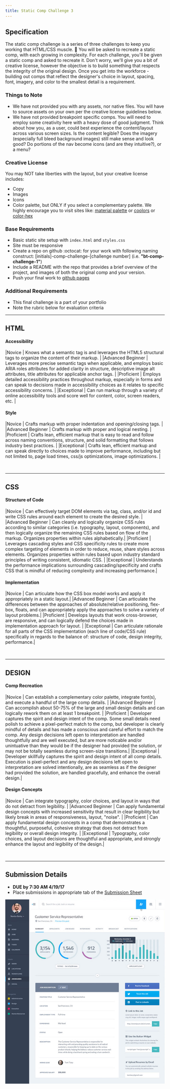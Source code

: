 ```yaml
---
title: Static Comp Challenge 3
---
```


## Specification
The static comp challenge is a series of three challenges to keep you working that HTML/CSS muscle. :muscle: You will be asked to recreate a static comp, with each growing in complexity. For each challenge, you'll be given a static comp and asked to recreate it. Don't worry, we'll give you a bit of creative license, however the objective is to build something that respects the integrity of the original design. Once you get into the workforce - building out comps that reflect the designer's choice in layout, spacing, font, imagery, and color to the smallest detail is a requirement.

### Things to Note
 - We have not provided you with any assets, nor native files. You will have to source assets on your own per the creative license guidelines below.
 - We have not provided breakpoint specific comps. You will need to employ some creativity here with a heavy dose of good judgment. Think about how you, as a user, could best experience the content/layout across various screen sizes. Is the content legible? Does the imagery (especially full bleed background images) still make sense and look good? Do portions of the nav become icons (and are they intuitive?), or a menu?

### Creative License
You may NOT take liberties with the layout, but your creative license includes:

* Copy
* Images
* Icons
* Color palette, but ONLY if you select a complementary palette. We highly encourage you to visit sites like: [material palette](https://www.materialpalette.com/) or [coolors](https://coolors.co/) or [color-hex](http://www.color-hex.com/color-palettes/)

### Base Requirements

  - Basic static site setup with `index.html` and `styles.css`
  - Site must be responsive
  - Create a repo on github :octocat: for your work with following naming construct: [initials]-comp-challenge-[challenge number] (i.e. __"bt-comp-challenge-1"__)
  - Include a README with the repo that provides a brief overview of the project, and images of both the original comp and your version.
  - Push your final work to [github pages](https://pages.github.com/)

### Additional Requirements

  - This final challenge is a part of your portfolio
  - Note the rubric below for evaluation criteria

***

## HTML

#### Accessibility

|Novice             | Knows what a semantic tag is and leverages the HTML5 structural tags to organize the content of their markup. |
|Advanced Beginner  | Leverages more precise semantic tags when applicable, and employs basic ARIA roles attributes for added clarity in structure, descriptive image alt attributes, title attributes for applicable anchor tags. |
|Proficient         | Employs detailed accessibility practices throughout markup, especially in forms and can speak to decisions made in accessibility choices as it relates to specific accessibility concerns. |
|Exceptional        | Can run markup through a variety of online accessibility tools and score well for content, color, screen readers, etc. |

#### Style

|Novice             | Crafts markup with proper indentation and opening/closing tags. |
|Advanced Beginner  | Crafts markup with proper and logical nesting. |
|Proficient         | Crafts lean, efficient markup that is easy to read and follow across naming conventions, structure, and solid formatting that follows industry best practices. |
|Exceptional        | Crafts lean, efficient markup and can speak directly to choices made to improve performance, including but not limited to, page load times, css/js optimizations, image optimizations. |

<br>

------------------------------------------------------------------

## CSS

#### Structure of Code

|Novice             | Can effectively target DOM elements via tag, class, and/or id and write CSS rules around each element to create the desired style. |
|Advanced Beginner  | Can cleanly and logically organize CSS rules according to similar categories (i.e. typography, layout, components), and then logically organize the remaining CSS rules based on flow of the markup. Organizes properties within rules alphabetically.|
|Proficient         | Leverages cascading styles and CSS specificity rules to create more complex targeting of elements in order to reduce, reuse, share styles across elements. Organizes properties within rules based upon industry standard principles of writing consistent, idiomatic CSS. |
|Exceptional        | Understands the performance implications surrounding cascading/specificity and crafts CSS that is mindful of reducing complexity and increasing performance.|

#### Implementation

|Novice             | Can articulate how the CSS box model works and apply it appropriately in a static layout.|
|Advanced Beginner  | Can articulate the differences between the approaches of absolute/relative positioning, flex-box, floats, and can appropriately apply the approaches to solve a variety of layout problems.|
|Proficient         | Develops layouts that work cross-browser, are responsive, and can logically defend the choices made in implementation approach for layout. |
|Exceptional        | Can articulate rationale for all parts of the CSS implementation (each line of code/CSS rule) specifically in regards to the balance of: structure of code, design integrity, performance.|

<br>

------------------------------------------------------------------

## DESIGN

#### Comp Recreation

|Novice             | Can establish a complementary color palette, integrate font(s), and execute a handful of the large comp details. |
|Advanced Beginner  | Can accomplish about 50-75% of the large and small design details and can logically rework them on at least 1 breakpoint. |
|Proficient         | Developer captures the spirit and design intent of the comp. Some small details need polish to achieve a pixel-perfect match to the comp, but developer is clearly mindful of details and has made a conscious and careful effort to match the comp. Any design decisions left open to interpretation are handled thoughtfully and are well executed, but are more noticable and/or unintuative than they would be if the designer had provided the solution, or may not be totally seamless during screen-size transitions.|
|Exceptional        | Developer skillfully captures the spirit and design intent of all comp details. Execution is pixel-perfect and any design decisions left open to interpretation are solved intentionally, are as seamless as if the designer had provided the solution, are handled gracefully, and enhance the overall design.|

#### Design Concepts

|Novice             | Can integrate typography, color choices, and layout in ways that do not detract from legibility.  |
|Advanced Beginner  | Can apply fundamental design concepts with increased sensitivity that result in clear legibility but likely break in areas of responsiveness, layout, "noise". |
|Proficient         | Can apply fundamental design concepts in a comp that demonstrates a thoughtful, purposeful, cohesive strategy that does not detract from legibility or overall design integrity.  |
|Exceptional        | Typography, color choices, and layout decisions are thoughtful and appropriate, and strongly enhance the layout and legibility of the design.|

<br>

------------------------------------------------------------------

## Submission Details

* __DUE by 7:30 AM 4/19/17__
* Place submissions in appropriate tab of the [Submission Sheet](https://docs.google.com/spreadsheets/d/1BGLfjXNZ62OpyFK28mqJMV4R6gILTmmJM7bzsCBOw6Y/edit#gid=0)

![static-comp-challenge-3](/assets/images/static-comp-challenge-3.jpg)
